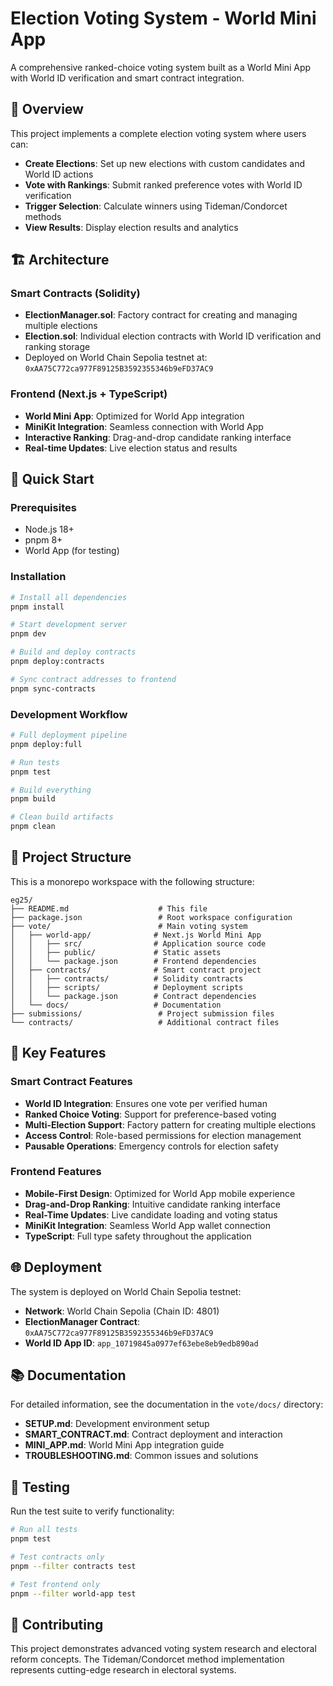 # Election Voting System - World Mini App

A comprehensive ranked-choice voting system built as a World Mini App with World ID verification and smart contract integration.

## 🎯 Overview

This project implements a complete election voting system where users can:

- **Create Elections**: Set up new elections with custom candidates and World ID actions
- **Vote with Rankings**: Submit ranked preference votes with World ID verification
- **Trigger Selection**: Calculate winners using Tideman/Condorcet methods
- **View Results**: Display election results and analytics

## 🏗️ Architecture

### Smart Contracts (Solidity)

- **ElectionManager.sol**: Factory contract for creating and managing multiple elections
- **Election.sol**: Individual election contracts with World ID verification and ranking storage
- Deployed on World Chain Sepolia testnet at: `0xAA75C772ca977F89125B3592355346b9eFD37AC9`

### Frontend (Next.js + TypeScript)

- **World Mini App**: Optimized for World App integration
- **MiniKit Integration**: Seamless connection with World App
- **Interactive Ranking**: Drag-and-drop candidate ranking interface
- **Real-time Updates**: Live election status and results

## 🚀 Quick Start

### Prerequisites

- Node.js 18+
- pnpm 8+
- World App (for testing)

### Installation

```bash
# Install all dependencies
pnpm install

# Start development server
pnpm dev

# Build and deploy contracts
pnpm deploy:contracts

# Sync contract addresses to frontend
pnpm sync-contracts
```

### Development Workflow

```bash
# Full deployment pipeline
pnpm deploy:full

# Run tests
pnpm test

# Build everything
pnpm build

# Clean build artifacts
pnpm clean
```

## 📁 Project Structure

This is a monorepo workspace with the following structure:

```text
eg25/
├── README.md                    # This file
├── package.json                 # Root workspace configuration
├── vote/                        # Main voting system
│   ├── world-app/              # Next.js World Mini App
│   │   ├── src/                # Application source code
│   │   ├── public/             # Static assets
│   │   └── package.json        # Frontend dependencies
│   ├── contracts/              # Smart contract project
│   │   ├── contracts/          # Solidity contracts
│   │   ├── scripts/            # Deployment scripts
│   │   └── package.json        # Contract dependencies
│   └── docs/                   # Documentation
├── submissions/                 # Project submission files
└── contracts/                   # Additional contract files
```

## 🔧 Key Features

### Smart Contract Features

- **World ID Integration**: Ensures one vote per verified human
- **Ranked Choice Voting**: Support for preference-based voting
- **Multi-Election Support**: Factory pattern for creating multiple elections
- **Access Control**: Role-based permissions for election management
- **Pausable Operations**: Emergency controls for election safety

### Frontend Features

- **Mobile-First Design**: Optimized for World App mobile experience
- **Drag-and-Drop Ranking**: Intuitive candidate ranking interface
- **Real-Time Updates**: Live candidate loading and voting status
- **MiniKit Integration**: Seamless World App wallet connection
- **TypeScript**: Full type safety throughout the application

## 🌐 Deployment

The system is deployed on World Chain Sepolia testnet:

- **Network**: World Chain Sepolia (Chain ID: 4801)
- **ElectionManager Contract**: `0xAA75C772ca977F89125B3592355346b9eFD37AC9`
- **World ID App ID**: `app_10719845a0977ef63ebe8eb9edb890ad`

## 📚 Documentation

For detailed information, see the documentation in the `vote/docs/` directory:

- **SETUP.md**: Development environment setup
- **SMART_CONTRACT.md**: Contract deployment and interaction
- **MINI_APP.md**: World Mini App integration guide
- **TROUBLESHOOTING.md**: Common issues and solutions

## 🧪 Testing

Run the test suite to verify functionality:

```bash
# Run all tests
pnpm test

# Test contracts only
pnpm --filter contracts test

# Test frontend only
pnpm --filter world-app test
```

## 🤝 Contributing

This project demonstrates advanced voting system research and electoral reform concepts.
The Tideman/Condorcet method implementation represents cutting-edge research in electoral systems.

